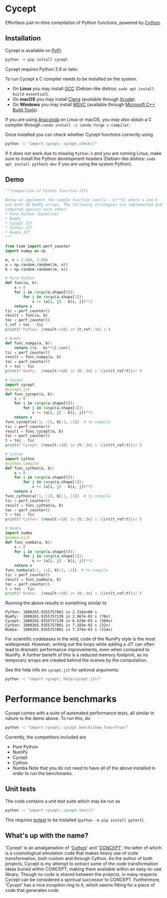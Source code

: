 # Cycept
Effortless just-in-time compilation of Python functions,
powered by [Cython](https://cython.org/).


## Installation
Cycept is available on [PyPi](https://pypi.org/project/cycept/):
```bash
python -m pip install cycept
```

Cycept requires Python 3.9 or later.

To run Cycept a C compiler needs to be installed on the system.

* On **Linux** you may install [GCC](https://gcc.gnu.org/)
  (Debian-like distros: `sudo apt install build-essential`).
* On **macOS** you may install [Clang](https://clang.llvm.org/)
  (available through [Xcode](https://developer.apple.com/xcode/)).
* On **Windows** you may install
  [MSVC](https://en.wikipedia.org/wiki/Microsoft_Visual_C%2B%2B)
  (available through
  [Microsoft C++ Build Tools](https://visualstudio.microsoft.com/visual-cpp-build-tools/)).

If you are using [Anaconda](https://www.anaconda.com/) on Linux or macOS,
you may also obtain a C compiler through
`conda install -c conda-forge c-compiler`.

Once installed you can check whether Cycept functions correctly using
```bash
python -c "import cycept; cycept.check()"
```
If it does not work due to missing `Python.h` and you are running Linux,
make sure to install the Python development headers (Debian-like distros:
`sudo apt install python3-dev` if you are using the system Python).


## Demo
```python
"""Comparison of Python function JITs

Below we implement the sample function sum((a - b)**2) where a and b
are both 2D NumPy arrays. The following strategies are implemented and
compared against each other:
* Pure Python (baseline)
* NumPy
* Cycept JIT
* Cython JIT
* Numba JIT
"""

from time import perf_counter
import numpy as np

m, n = 2_000, 3_000
a = np.random.random((m, n))
b = np.random.random((m, n))

# Pure Python
def func(a, b):
    x = 0
    for i in range(a.shape[0]):
        for j in range(a.shape[1]):
            x += (a[i, j] - b[i, j])**2
    return x
tic = perf_counter()
result = func(a, b)
toc = perf_counter()
t_ref = toc - tic
print(f'Python: {result:<18} in {t_ref:.3e} s')

# NumPy
def func_numpy(a, b):
    return ((a - b)**2).sum()
tic = perf_counter()
result = func_numpy(a, b)
toc = perf_counter()
t = toc - tic
print(f'NumPy:  {result:<18} in {t:.3e} s ({int(t_ref/t)}x)')

# Cycept
import cycept
@cycept.jit
def func_cycept(a, b):
    x = 0
    for i in range(a.shape[0]):
        for j in range(a.shape[1]):
            x += (a[i, j] - b[i, j])**2
    return x
func_cycept(a[:1, :1], b[:1, :1])  # to compile
tic = perf_counter()
result = func_cycept(a, b)
toc = perf_counter()
t = toc - tic
print(f'Cycept: {result:<18} in {t:.3e} s ({int(t_ref/t)}x)')

# Cython
import cython
@cython.compile
def func_cython(a, b):
    x = 0
    for i in range(a.shape[0]):
        for j in range(a.shape[1]):
            x += (a[i, j] - b[i, j])**2
    return x
func_cython(a[:1, :1], b[:1, :1])  # to compile
tic = perf_counter()
result = func_cython(a, b)
toc = perf_counter()
t = toc - tic
print(f'Cython: {result:<18} in {t:.3e} s ({int(t_ref/t)}x)')

# Numba
import numba
@numba.njit
def func_numba(a, b):
    x = 0
    for i in range(a.shape[0]):
        for j in range(a.shape[1]):
            x += (a[i, j] - b[i, j])**2
    return x
func_numba(a[:1, :1], b[:1, :1])  # to compile
tic = perf_counter()
result = func_numba(a, b)
toc = perf_counter()
t = toc - tic
print(f'Numba:  {result:<18} in {t:.3e} s ({int(t_ref/t)}x)')
```

Running the above results in something similar to
```
Python: 1000265.9355757801 in 2.316e+00 s
NumPy:  1000265.9355757139 in 2.967e-02 s (78x)
Cycept: 1000265.9355757138 in 6.429e-03 s (360x)
Cython: 1000265.9355757801 in 7.103e-02 s (32x)
Numba:  1000265.9355757801 in 7.376e-03 s (314x)
```
For scientific codebases in the wild, code of the NumPy style is the
most widespread. However, writing out the loops while adding a JIT can
often lead to dramatic performance improvements, even when compared
to NumPy. A further benefit of this is a reduced memory footprint,
as no temporary arrays are created behind the scenes by the computation.

See the help info on `cycept.jit` for optional arguments:
```bash
python -c "import cycept; help(cycept.jit)"
```


# Performance benchmarks
Cycept comes with a suite of automated performance tests, all similar in
nature to the demo above. To run this, do
```bash
python -c "import cycept; cycept.bench(show_func=True)"
```
Currently, the competitors included are
* Pure Python
* NumPy
* Cycept
* Cython
* Numba
Note that you do not need to have *all* of the above installed in order to
run the benchmarks.


## Unit tests
The code contains a unit test suite which may be run as
```bash
python -c "import cycept; cycept.test()"
```
This requires [pytest](https://docs.pytest.org/) to be installed
(`python -m pip install pytest`).


## What's up with the name?
'Cycept' is an amalgamation of '[Cython](https://cython.org/)' and
'[CO*N*CEPT](https://github.com/jmd-dk/concept)', the latter of which is a
cosmological simulation code that makes heavy use of code transformation,
both custom and through Cython. As the author of both projects, Cycept is my
attempt to extract some of the code transformation ideas buried within
CO*N*CEPT, making them available within an easy-to-use library.
Though no code is shared between the projects, in many respects Cycept
can be considered a spiritual successor to CO*N*CEPT.
Furthermore, 'Cy*cept*' has a nice in*cept*ion ring to it,
which seems fitting for a piece of code that generates code.

